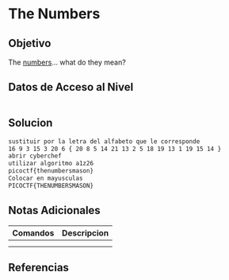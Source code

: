 # The Numbers
## Objetivo
The [numbers](https://jupiter.challenges.picoctf.org/static/f209a32253affb6f547a585649ba4fda/the_numbers.png)... what do they mean?

## Datos de Acceso al Nivel
```
```
## Solucion
```Bash
sustituir por la letra del alfabeto que le corresponde
16 9 3 15 3 20 6 { 20 8 5 14 21 13 2 5 18 19 13 1 19 15 14 }
abrir cyberchef
utilizar algoritmo a1z26
picoctf{thenumbersmason}
Colocar en mayusculas
PICOCTF{THENUMBERSMASON}
```
## Notas Adicionales
|**Comandos**|**Descripcion**|
|--------|-------------|
|||
|||
## Referencias

